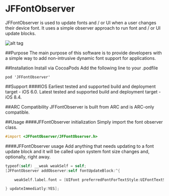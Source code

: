 # JFFontObserver
JFFontObserver is used to update fonts and / or UI when a user changes their device font. It uses a simple observer approach to run font and / or UI update blocks.

![alt tag](https://raw.githubusercontent.com/jfuellert/JFFontObserver/master/Images/fontobserver.gif)

##Purpose
The main purpose of this software is to provide developers with a simple way to add non-intrusive dynamic font support for applications.

##Installation
Install via CocoaPods
Add the following line to your .podfile

```
pod 'JFFontObserver'
```
##Support
####IOS
Earliest tested and supported build and deployment target - iOS 6.0. 
Latest tested and supported build and deployment target - iOS 8.4.

##ARC Compatibility
JFFontObserver is built from ARC and is ARC-only compatible. 

##Usage
####JFFontObserver initialization
Simply import the font observer class.
``` objective-c
#import <JFFontObserver/JFFontObserver.h>
``` 

####JFFontObserver usage
Add anything that needs updating to a font update block and it will be called upon system font size changes and, optionally, right away.
``` objective-c
typeof(self) __weak weakSelf = self;
[JFFontObserver addObserver:self fontUpdateBlock:^{

    weakSelf.label.font = [UIFont preferredFontForTextStyle:UIFontTextStyleBody];

} updateImmediatly:YES];
``` 